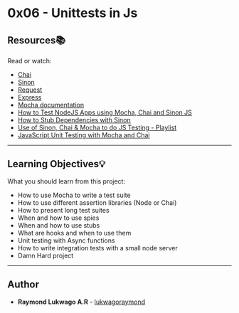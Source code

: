 # 0x06 - Unittests in Js

## Resources:books:
Read or watch:
* [Chai](https://www.chaijs.com/api/)
* [Sinon](https://sinonjs.org)
* [Request](https://github.com/request/request#readme)
* [Express](https://expressjs.com/en/guide/routing.html)
* [Mocha documentation](https://mochajs.org/)
* [How to Test NodeJS Apps using Mocha, Chai and Sinon JS](https://www.digitalocean.com/community/tutorials/how-to-test-nodejs-apps-using-mocha-chai-and-sinonjs)
* [How to Stub Dependencies with Sinon](https://www.youtube.com/watch?v=vXDbmrh0xDQ)
* [Use of Sinon, Chai & Mocha to do JS Testing - Playlist](https://www.youtube.com/watch?v=HHuyMS3sg7U&list=PLgbtO1Bcz4C-vU0JLfDBsZGbSUdNX4mQ8&index=4)
* [JavaScript Unit Testing with Mocha and Chai](https://www.youtube.com/watch?v=qxE1D5qbQJU)

---

## Learning Objectives:bulb:
What you should learn from this project:

* How to use Mocha to write a test suite
* How to use different assertion libraries (Node or Chai)
* How to present long test suites
* When and how to use spies
* When and how to use stubs
* What are hooks and when to use them
* Unit testing with Async functions
* How to write integration tests with a small node server
* Damn Hard project

---

## Author
* **Raymond Lukwago A.R** - [lukwagoraymond](https://github.com/lukwagoraymond)